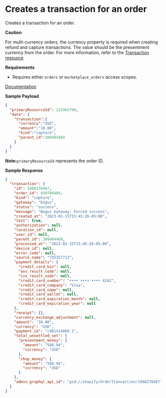 # Creates a transaction for an order

Creates a transaction for an order.

**Caution**

For multi-currency orders, the currency property is required when creating refund and capture transactions. The value
should be the presentment currency from the order. For more information, refer to
the [Transaction resource](https://shopify.dev/docs/api/admin-rest/2023-01/resources/transaction).

**Requirements**

- Requires either `orders` or `marketplace_orders` access scopes.

[Documentation](https://shopify.dev/docs/api/admin-rest/2023-01/resources/transaction)

**Sample Payload**

```json
{
  "primaryResourceId": 123465798,
  "data": {
    "transaction":{
      "currency":"USD",
      "amount":"10.00",
      "kind":"capture",
      "parent_id":389404469
    }
  }
}
```

**Note:**`primaryResourceId` represents the order ID.

**Sample Response**

```json
{
  "transaction": {
    "id": 1068278467,
    "order_id": 450789469,
    "kind": "capture",
    "gateway": "bogus",
    "status": "success",
    "message": "Bogus Gateway: Forced success",
    "created_at": "2023-02-15T15:45:26-05:00",
    "test": true,
    "authorization": null,
    "location_id": null,
    "user_id": null,
    "parent_id": 389404469,
    "processed_at": "2023-02-15T15:45:26-05:00",
    "device_id": null,
    "error_code": null,
    "source_name": "755357713",
    "payment_details": {
      "credit_card_bin": null,
      "avs_result_code": null,
      "cvv_result_code": null,
      "credit_card_number": "•••• •••• •••• 4242",
      "credit_card_company": "Visa",
      "credit_card_name": null,
      "credit_card_wallet": null,
      "credit_card_expiration_month": null,
      "credit_card_expiration_year": null
    },
    "receipt": {},
    "currency_exchange_adjustment": null,
    "amount": "10.00",
    "currency": "USD",
    "payment_id": "c901414060.1",
    "total_unsettled_set": {
      "presentment_money": {
        "amount": "588.94",
        "currency": "USD"
      },
      "shop_money": {
        "amount": "588.94",
        "currency": "USD"
      }
    },
    "admin_graphql_api_id": "gid://shopify/OrderTransaction/1068278467"
  }
}
```